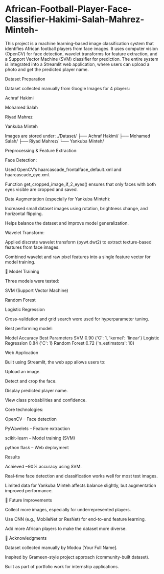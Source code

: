 # African-Football-Player-Face-Classifier-Hakimi-Salah-Mahrez-Minteh-
This project is a machine learning–based image classification system that identifies African football players from face images. It uses computer vision (OpenCV) for face detection, wavelet transforms for feature extraction, and a Support Vector Machine (SVM) classifier for prediction.
The entire system is integrated into a Streamlit web application, where users can upload a photo and get the predicted player name.

Dataset Preparation

Dataset collected manually from Google Images for 4 players:

Achraf Hakimi

Mohamed Salah

Riyad Mahrez

Yankuba Minteh

Images are stored under:
./Dataset/
├── Achraf Hakimi/
├── Mohamed Salah/
├── Riyad Mahrez/
└── Yankuba Minteh/

Preprocessing & Feature Extraction

Face Detection:

Used OpenCV’s haarcascade_frontalface_default.xml and haarcascade_eye.xml.

Function get_cropped_image_if_2_eyes() ensures that only faces with both eyes visible are cropped and saved.

Data Augmentation (especially for Yankuba Minteh):

Increased small dataset images using rotation, brightness change, and horizontal flipping.

Helps balance the dataset and improve model generalization.

Wavelet Transform:

Applied discrete wavelet transform (pywt.dwt2) to extract texture-based features from face images.

Combined wavelet and raw pixel features into a single feature vector for model training.

🧩 Model Training

Three models were tested:

SVM (Support Vector Machine)

Random Forest

Logistic Regression

Cross-validation and grid search were used for hyperparameter tuning.

Best performing model:

Model	Accuracy	Best Parameters
SVM	0.90	{'C': 1, 'kernel': 'linear'}
Logistic Regression	0.84	{'C': 1}
Random Forest	0.72	{'n_estimators': 10}

Web Application

Built using Streamlit, the web app allows users to:

Upload an image.

Detect and crop the face.

Display predicted player name.

View class probabilities and confidence.

Core technologies:

OpenCV – Face detection

PyWavelets – Feature extraction

scikit-learn – Model training (SVM)

python flask – Web deployment



Results

Achieved ~90% accuracy using SVM.

Real-time face detection and classification works well for most test images.

Limited data for Yankuba Minteh affects balance slightly, but augmentation improved performance.

🏁 Future Improvements

Collect more images, especially for underrepresented players.

Use CNN (e.g., MobileNet or ResNet) for end-to-end feature learning.

Add more African players to make the dataset more diverse.

🙌 Acknowledgments

Dataset collected manually by Modou [Your Full Name].

Inspired by Grameen-style project approach (community-built dataset).

Built as part of portfolio work for internship applications.
